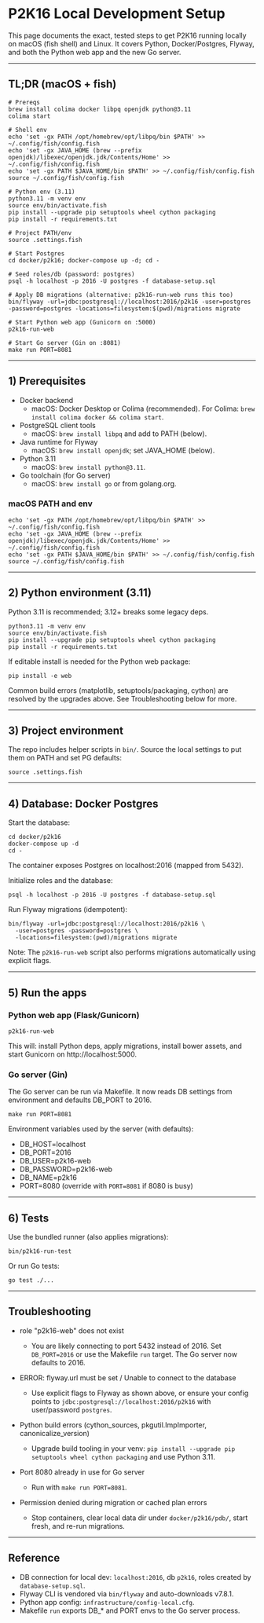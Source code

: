 # P2K16 Local Development Setup

This page documents the exact, tested steps to get P2K16 running locally on macOS (fish shell) and Linux. It covers Python, Docker/Postgres, Flyway, and both the Python web app and the new Go server.

---

## TL;DR (macOS + fish)

```fish
# Prereqs
brew install colima docker libpq openjdk python@3.11
colima start

# Shell env
echo 'set -gx PATH /opt/homebrew/opt/libpq/bin $PATH' >> ~/.config/fish/config.fish
echo 'set -gx JAVA_HOME (brew --prefix openjdk)/libexec/openjdk.jdk/Contents/Home' >> ~/.config/fish/config.fish
echo 'set -gx PATH $JAVA_HOME/bin $PATH' >> ~/.config/fish/config.fish
source ~/.config/fish/config.fish

# Python env (3.11)
python3.11 -m venv env
source env/bin/activate.fish
pip install --upgrade pip setuptools wheel cython packaging
pip install -r requirements.txt

# Project PATH/env
source .settings.fish

# Start Postgres
cd docker/p2k16; docker-compose up -d; cd -

# Seed roles/db (password: postgres)
psql -h localhost -p 2016 -U postgres -f database-setup.sql

# Apply DB migrations (alternative: p2k16-run-web runs this too)
bin/flyway -url=jdbc:postgresql://localhost:2016/p2k16 -user=postgres -password=postgres -locations=filesystem:$(pwd)/migrations migrate

# Start Python web app (Gunicorn on :5000)
p2k16-run-web

# Start Go server (Gin on :8081)
make run PORT=8081
```

---

## 1) Prerequisites

- Docker backend
  - macOS: Docker Desktop or Colima (recommended). For Colima: `brew install colima docker && colima start`.
- PostgreSQL client tools
  - macOS: `brew install libpq` and add to PATH (below).
- Java runtime for Flyway
  - macOS: `brew install openjdk`; set JAVA_HOME (below).
- Python 3.11
  - macOS: `brew install python@3.11`.
- Go toolchain (for Go server)
  - macOS: `brew install go` or from golang.org.

### macOS PATH and env

```fish
echo 'set -gx PATH /opt/homebrew/opt/libpq/bin $PATH' >> ~/.config/fish/config.fish
echo 'set -gx JAVA_HOME (brew --prefix openjdk)/libexec/openjdk.jdk/Contents/Home' >> ~/.config/fish/config.fish
echo 'set -gx PATH $JAVA_HOME/bin $PATH' >> ~/.config/fish/config.fish
source ~/.config/fish/config.fish
```

---

## 2) Python environment (3.11)

Python 3.11 is recommended; 3.12+ breaks some legacy deps.

```fish
python3.11 -m venv env
source env/bin/activate.fish
pip install --upgrade pip setuptools wheel cython packaging
pip install -r requirements.txt
```

If editable install is needed for the Python web package:

```fish
pip install -e web
```

Common build errors (matplotlib, setuptools/packaging, cython) are resolved by the upgrades above. See Troubleshooting below for more.

---

## 3) Project environment

The repo includes helper scripts in `bin/`. Source the local settings to put them on PATH and set PG defaults:

```fish
source .settings.fish
```

---

## 4) Database: Docker Postgres

Start the database:

```fish
cd docker/p2k16
docker-compose up -d
cd -
```

The container exposes Postgres on localhost:2016 (mapped from 5432).

Initialize roles and the database:

```fish
psql -h localhost -p 2016 -U postgres -f database-setup.sql
```

Run Flyway migrations (idempotent):

```fish
bin/flyway -url=jdbc:postgresql://localhost:2016/p2k16 \
  -user=postgres -password=postgres \
  -locations=filesystem:(pwd)/migrations migrate
```

Note: The `p2k16-run-web` script also performs migrations automatically using explicit flags.

---

## 5) Run the apps

### Python web app (Flask/Gunicorn)

```fish
p2k16-run-web
```

This will: install Python deps, apply migrations, install bower assets, and start Gunicorn on http://localhost:5000.

### Go server (Gin)

The Go server can be run via Makefile. It now reads DB settings from environment and defaults DB_PORT to 2016.

```fish
make run PORT=8081
```

Environment variables used by the server (with defaults):

- DB_HOST=localhost
- DB_PORT=2016
- DB_USER=p2k16-web
- DB_PASSWORD=p2k16-web
- DB_NAME=p2k16
- PORT=8080 (override with `PORT=8081` if 8080 is busy)

---

## 6) Tests

Use the bundled runner (also applies migrations):

```fish
bin/p2k16-run-test
```

Or run Go tests:

```fish
go test ./...
```

---

## Troubleshooting

- role "p2k16-web" does not exist
  - You are likely connecting to port 5432 instead of 2016. Set `DB_PORT=2016` or use the Makefile `run` target. The Go server now defaults to 2016.

- ERROR: flyway.url must be set / Unable to connect to the database
  - Use explicit flags to Flyway as shown above, or ensure your config points to `jdbc:postgresql://localhost:2016/p2k16` with user/password `postgres`.

- Python build errors (cython_sources, pkgutil.ImpImporter, canonicalize_version)
  - Upgrade build tooling in your venv: `pip install --upgrade pip setuptools wheel cython packaging` and use Python 3.11.

- Port 8080 already in use for Go server
  - Run with `make run PORT=8081`.

- Permission denied during migration or cached plan errors
  - Stop containers, clear local data dir under `docker/p2k16/pdb/`, start fresh, and re-run migrations.

---

## Reference

- DB connection for local dev: `localhost:2016`, db `p2k16`, roles created by `database-setup.sql`.
- Flyway CLI is vendored via `bin/flyway` and auto-downloads v7.8.1.
- Python app config: `infrastructure/config-local.cfg`.
- Makefile `run` exports DB_* and PORT envs to the Go server process.
